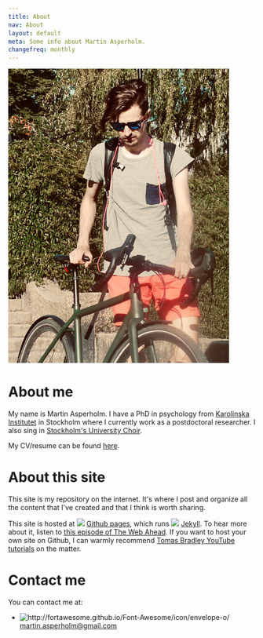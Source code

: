 ```yaml
---
title: About
nav: About
layout: default
meta: Some info about Martin Asperholm.
changefreq: monthly
---
```


<div class="imgTop">
<img class="profile" src="/images/Martin.jpg" alt="Profile picture of Martin Asperholm.">
</div>

# About me
My name is Martin Asperholm. I have a PhD in psychology from [Karolinska Institutet](http://ki.se/en/startpage) in Stockholm where I currently work as a postdoctoral researcher. I also sing in [Stockholm's University Choir](http://www.stockholmsuniversitetskor.se).

My CV/resume can be found [here](cv.html).

# About this site
This site is my repository on the internet. It's where I post and organize all the content that I've created and that I think is worth sharing.

This site is hosted at <img src="/images/GithubLogo.svg" class="icon"> [Github pages](https://pages.github.com/), which runs <img src="/images/JekyllIcon.svg" class="iconJekyll"> [Jekyll](http://jekyllrb.com/). To hear more about it, listen to [this episode of The Web Ahead](https://thewebahead.net/54). If you want to host your own site on Github, I can warmly recommend [Tomas Bradley YouTube tutorials](https://www.youtube.com/playlist?list=PLWjCJDeWfDdfVEcLGAfdJn_HXyM4Y7_k-) on the matter.

# Contact me
You can contact me at:
<ul class="bulletsWithoutBullets">
	<li><img src="/images/Mail.svg" title="http://fortawesome.github.io/Font-Awesome/icon/envelope-o/" class="icon"> <a href="mailto:martin.asperholm@gmail.com">martin.asperholm@gmail.com</a></li>
</ul>
